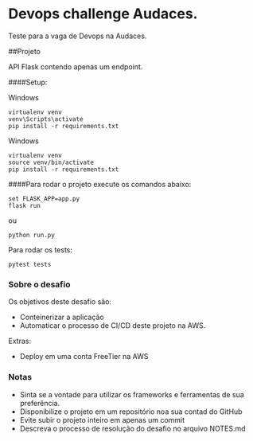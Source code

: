 # Devops challenge Audaces.

Teste para a vaga de Devops na Audaces.

##Projeto

API Flask contendo apenas um endpoint.

####Setup:

Windows 
```
virtualenv venv
venv\Scripts\activate
pip install -r requirements.txt
```

Windows 
```
virtualenv venv
source venv/bin/activate
pip install -r requirements.txt
```

####Para rodar o projeto execute os comandos abaixo:
```
set FLASK_APP=app.py
flask run
``` 
ou 
```
python run.py
```

Para rodar os tests:
```
pytest tests
```

### Sobre o desafio

Os objetivos deste desafio são:
 * Conteinerizar a aplicação
 * Automaticar o processo de CI/CD deste projeto na AWS.
 
Extras:

* Deploy em uma conta FreeTier na AWS
    
### Notas
 * Sinta se a vontade para utilizar os frameworks e ferramentas de sua preferência.
 * Disponibilize o projeto em um repositório noa sua contad do GitHub   
 * Evite subir o projeto inteiro em apenas um commit
 * Descreva o processo de resolução do desafio no arquivo NOTES.md

   


